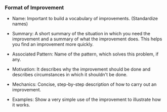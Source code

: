 

### Format of Improvement

- Name: Important to build a vocabulary of improvements. (Standardize names)

- Summary: A short summary of the situation in which you need the improvement and a summary of what the improvement does. 
This helps you find an improvement more quickly.

- Associated Pattern: Name of the pattern, which solves this problem, if any.

- Motivation: It describes why the improvement should be done and describes circumstances in which it shouldn't be done.

- Mechanics: Concise, step-by-step description of how to carry out an improvement.

- Examples: Show a very simple use of the improvement to illustrate how it works.
